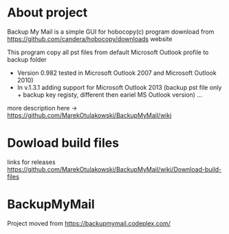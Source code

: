 # About project
Backup My Mail is a simple GUI for hobocopy(c) program download from https://github.com/candera/hobocopy/downloads website

This program copy all pst files from default Microsoft Outlook profile to backup folder 
* Version 0.982 tested in Microsoft Outlook 2007 and Microsoft Outlook 2010)
* In v.1.3.1 adding support for Microsoft Outlook 2013 (backup pst file only + backup key registy, different then eariel MS Outlook version)
...

more description here -> https://github.com/MarekOtulakowski/BackupMyMail/wiki

# Dowload build files
links for releases https://github.com/MarekOtulakowski/BackupMyMail/wiki/Download-build-files

# BackupMyMail
Project moved from https://backupmymail.codeplex.com/
